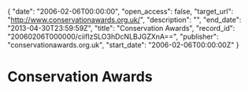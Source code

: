 {
  "date": "2006-02-06T00:00:00", 
  "open_access": false, 
  "target_url": "http://www.conservationawards.org.uk/", 
  "description": "", 
  "end_date": "2013-04-30T23:59:59Z", 
  "title": "Conservation Awards", 
  "record_id": "20060206T000000/ciifIzSLO3hDcNLBJGZXnA==", 
  "publisher": "conservationawards.org.uk", 
  "start_date": "2006-02-06T00:00:00Z"
}

# Conservation Awards

